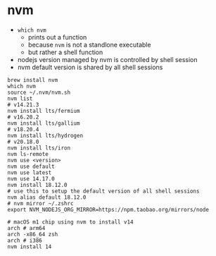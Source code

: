 # nvm

- `which nvm`
    - prints out a function
    - because `nvm` is not a standlone executable
    - but rather a shell function
- nodejs version managed by nvm is controlled by shell session
- nvm default version is shared by all shell sessions
```shell
brew install nvm
which nvm
source ~/.nvm/nvm.sh
nvm list
# v14.21.3
nvm install lts/fermium
# v16.20.2
nvm install lts/gallium
# v18.20.4
nvm install lts/hydrogen
# v20.18.0
nvm install lts/iron
nvm ls-remote
nvm use <version>
nvm use default
nvm use latest
nvm use 14.17.0
nvm install 18.12.0
# use this to setup the default version of all shell sessions
nvm alias default 18.12.0
# nvm mirror ~/.zshrc
export NVM_NODEJS_ORG_MIRROR=https://npm.taobao.org/mirrors/node

# macOS m1 chip using nvm to install v14
arch # arm64
arch -x86_64 zsh
arch # i386
nvm install 14
```
